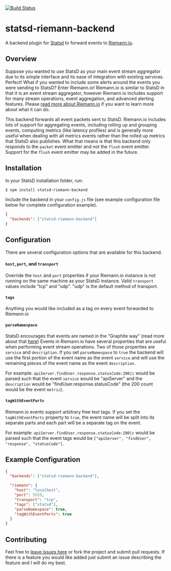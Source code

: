[![Build Status](https://travis-ci.org/joshgummersall/statsd-riemann-backend.svg)](https://travis-ci.org/joshgummersall/statsd-riemann-backend)

statsd-riemann-backend
======================

A backend plugin for [Statsd](https://github.com/etsy/statsd/) to forward
events to [Riemann.io](http://riemann.io/).

## Overview

Suppose you wanted to use StatsD as your main event stream aggregator due
to its simple interface and its ease of integration with existing services.
Perfect! What if you wanted to include some alerts around the events you
were sending to StatsD? Enter Riemann.io! Riemann.io is similar to StatsD
in that it is an event stream aggregator, however Riemann.io includes
support for many stream operations, event aggregation, and advanced
alerting features. Please
[read more about Riemann.io](http://riemann.io/concepts.html) if you want
to learn more about what it can do.

This backend forwards all event packets sent to StatsD. Riemann.io includes
lots of support for aggregating events, including rolling up and grouping
events, computing metrics (like latency profiles) and is generally more
useful when dealing with all metrics events rather than the rolled up metrics
that StatsD also publishes. What that means is that this backend only responds
to the `packet` event emitter and not the `flush` event emitter. Support for
the `flush` event emitter may be added in the future.

## Installation

In your StatsD installation folder, run:

```bash
$ npm install statsd-riemann-backend
```

Include the backend in your `config.js` file (see example configuration file below
for complete configuration example).

```json
{
  "backends": ["statsd-riemann-backend"]
}
```

## Configuration

There are several configuration options that are available for this backend.

#### `host`, `port`, and `transport`

Override the `host` and `port` properties if your Riemann.io instance
is not running on the same machine as your StatsD instance. Valid `transport`
values include "tcp" and "udp". "udp" is the default method of transport.

#### `tags`

Anything you would like included as a tag on every event forwarded to Riemann.io

#### `parseNamespace`

StatsD encourages that events are named in the "Graphite way"
(read more about that [here](http://graphite.wikidot.com/getting-your-data-into-graphite))
Events in Riemann.io have several properties that are useful when performing
event stream operations. Two of those properties are `service` and
`description`. If you set `parseNamespace` to `true` the backend will use the
first portion of the event name as the event `service` and will use the
remaining pieces of the event name as the event `description`.

For example: `apiServer.findUser.response.statusCode:200|c` would be parsed such
that the event `service` would be "apiServer" and the `description` would be
"findUser.response.statusCode" (the 200 count would be the event `metric`).

#### `tagWithEventParts`

Riemann.io events support arbitrary free text tags. If you set the
`tagWithEventParts` property to `true`, the event name will be split into its
separate parts and each part will be a separate tag on the event.

For example: `apiServer.findUser.response.statusCode:200|c` would be parsed such
that the event tags would be `["apiServer", "findUser", "response", "statusCode"]`.

## Example Configuration

```json
{
  "backends": ["statsd-riemann-backend"],

  "riemann": {
    "host": "localhost",
    "port": 5555,
    "transport": "tcp",
    "tags": ["statsd"],
    "parseNamespace": true,
    "tagWithEventParts": true
  }
}
```

## Contributing

Feel free to [leave issues here](https://gitlab.com/joshgummersall/statsd-riemann-backend/issues)
or fork the project and submit pull requests. If there is a feature you would like added
just submit an issue describing the feature and I will do my best.
